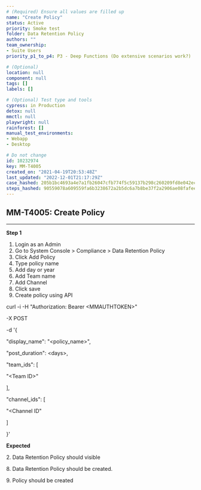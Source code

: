 ```yaml
---
# (Required) Ensure all values are filled up
name: "Create Policy"
status: Active
priority: Smoke test
folder: Data Retention Policy
authors: ""
team_ownership: 
- Suite Users
priority_p1_to_p4: P3 - Deep Functions (Do extensive scenarios work?)

# (Optional)
location: null
component: null
tags: []
labels: []

# (Optional) Test type and tools
cypress: in Production
detox: null
mmctl: null
playwright: null
rainforest: []
manual_test_environments: 
- Webapp
- Desktop

# Do not change
id: 10232974
key: MM-T4005
created_on: "2021-04-19T20:53:48Z"
last_updated: "2022-12-01T21:17:29Z"
case_hashed: 205b1bc4693a4e7a1fb26047cfb774f5c59137b298c260209fd8e042ec75796d6fbc79c6bc52aa2b3e7c18e22b4d2608
steps_hashed: 90559078a609559fa6b3238672a2b5dc6a7b8be37f2a2906ae08fafee7575d54232611e9800ff983efb5e7cf321c5197
---
```


<!-- (Auto-generated) Based on frontmatter's "key" and "name" -->

## MM-T4005: Create Policy

---

**Step 1**

1. Login as an Admin
2. Go to System Console > Compliance > Data Retention Policy
3. Click Add Policy
4. Type policy name
5. Add day or year
6. Add Team name
7. Add Channel
8. Click save
9. Create policy using API

curl -i -H "Authorization: Bearer \<MMAUTHTOKEN>"

\-X POST

\-d '{

"display\_name": "\<policy\_name>",

"post\_duration": \<days>,

"team\_ids": \[

"\<Team ID>"

],

"channel\_ids": \[

"\<Channel ID"

]

}'

**Expected**

2\. Data Retention Policy should visible

8\. Data Retention Policy should be created.

9\. Policy should be created
